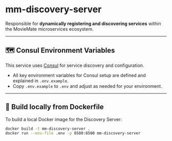 # mm-discovery-server

Responsible for **dynamically registering and discovering services** within the MovieMate microservices ecosystem.

---

## 🗺️ Consul Environment Variables

This service uses [Consul](https://www.consul.io/) for service discovery and configuration.

- All key environment variables for Consul setup are defined and explained in `.env.example`.
- Copy `.env.example` to `.env` and adjust as needed for your environment.

---

## 🐳 Build locally from Dockerfile

To build a local Docker image for the Discovery Server:

```bash
docker build -t mm-discovery-server .
docker run --env-file .env -p 8500:8500 mm-discovery-server
